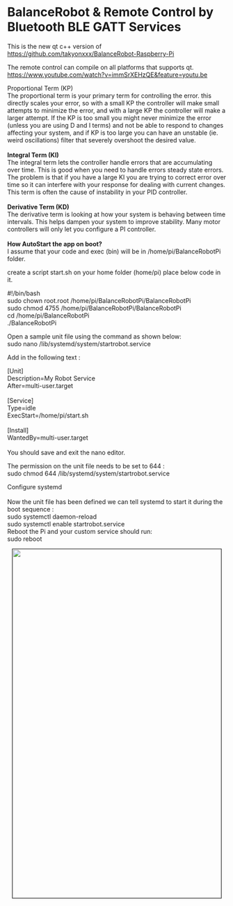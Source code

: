 # BalanceRobot & Remote Control by Bluetooth BLE GATT Services
This is the new qt c++ version of 
https://github.com/takyonxxx/BalanceRobot-Raspberry-Pi

The remote control can compile on all platforms that supports qt.
https://www.youtube.com/watch?v=immSrXEHzQE&feature=youtu.be

Proportional Term (KP)</br>
The proportional term is your primary term for controlling the error. this directly scales your error, so with a small KP the controller will make small attempts to minimize the error, and with a large KP the controller will make a larger attempt. If the KP is too small you might never minimize the error (unless you are using D and I terms) and not be able to respond to changes affecting your system, and if KP is too large you can have an unstable (ie. weird oscillations) filter that severely overshoot the desired value.
</br></br>
<b>Integral Term (KI)</b></br>
The integral term lets the controller handle errors that are accumulating over time. This is good when you need to handle errors steady state errors. The problem is that if you have a large KI you are trying to correct error over time so it can interfere with your response for dealing with current changes. This term is often the cause of instability in your PID controller.
</br></br>
<b>Derivative Term (KD)</b></br>
The derivative term is looking at how your system is behaving between time intervals. This helps dampen your system to improve stability. Many motor controllers will only let you configure a PI controller.
</br></br>
<b>How AutoStart the app on boot?</b></br>
I assume that your code and exec (bin) will be in /home/pi/BalanceRobotPi folder.

create a script start.sh on your home folder (home/pi)
place below code in it.

#!/bin/bash</br>
sudo chown root.root /home/pi/BalanceRobotPi/BalanceRobotPi</br>
sudo chmod 4755 /home/pi/BalanceRobotPi/BalanceRobotPi</br>
cd /home/pi/BalanceRobotPi</br>
./BalanceRobotPi</br>

Open a sample unit file using the command as shown below:</br>
sudo nano /lib/systemd/system/startrobot.service</br>

Add in the following text :</br>

[Unit]</br>
Description=My Robot Service</br>
After=multi-user.target</br>
</br>
[Service]</br>
Type=idle</br>
ExecStart=/home/pi/start.sh</br>
</br>
[Install]</br>
WantedBy=multi-user.target</br>
</br>
You should save and exit the nano editor.</br>

The permission on the unit file needs to be set to 644 :</br>
sudo chmod 644 /lib/systemd/system/startrobot.service</br>

Configure systemd</br>
</br>
Now the unit file has been defined we can tell systemd to start it during the boot sequence :</br>
sudo systemctl daemon-reload</br>
sudo systemctl enable startrobot.service</br>
Reboot the Pi and your custom service should run:</br>
sudo reboot</br>

<p align="center"><a href="https://github.com/takyonxxx/BalanceRobotQT-Raspberry/blob/master/remote.jpg">
		<img src="https://github.com/takyonxxx/BalanceRobotQT-Raspberry/blob/master/remote.jpg" 
		name="remote" width="480" height="800" align="bottom" border="1"></a></p>
		
